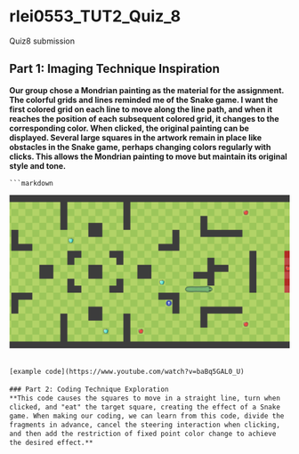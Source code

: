 # rlei0553_TUT2_Quiz_8
Quiz8 submission

## Part 1: Imaging Technique Inspiration
**Our group chose a Mondrian painting as the material for the assignment. The colorful grids and lines reminded me of the Snake game. I want the first colored grid on each line to move along the line path, and when it reaches the position of each subsequent colored grid, it changes to the corresponding color. When clicked, the original painting can be displayed. Several large squares in the artwork remain in place like obstacles in the Snake game, perhaps changing colors regularly with clicks. This allows the Mondrian painting to move but maintain its original style and tone.**

   
    ```markdown
   ![example](readmeImages/snake%20game.png)
   ```

[example code](https://www.youtube.com/watch?v=baBq5GAL0_U)

### Part 2: Coding Technique Exploration 
**This code causes the squares to move in a straight line, turn when clicked, and "eat" the target square, creating the effect of a Snake game. When making our coding, we can learn from this code, divide the fragments in advance, cancel the steering interaction when clicking, and then add the restriction of fixed point color change to achieve the desired effect.**